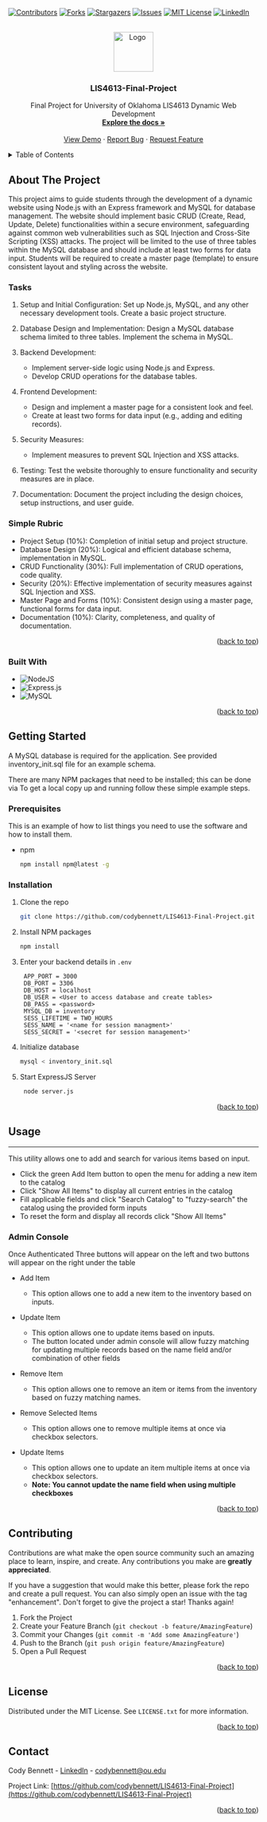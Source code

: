 <!-- markdownlint-disable no-inline-html -->
<!-- markdownlint-disable first-line-heading  -->
[![Contributors][contributors-shield]][contributors-url]
[![Forks][forks-shield]][forks-url]
[![Stargazers][stars-shield]][stars-url]
[![Issues][issues-shield]][issues-url]
[![MIT License][license-shield]][license-url]
[![LinkedIn][linkedin-shield]][linkedin-url]

<!-- PROJECT LOGO -->
<br />
<div align="center">
  <a href="https://github.com/codybennett/LIS4613-Final-Project">
    <img src="Testing Screenshot.png" alt="Logo" width="80" height="80">
  </a>

<h3 align="center">LIS4613-Final-Project</h3>

  <p align="center">
    Final Project for University of Oklahoma LIS4613 Dynamic Web Development
    <br />
    <a href="https://github.com/codybennett/LIS4613-Final-Project"><strong>Explore the docs »</strong></a>
    <br />
    <br />
    <a href="https://github.com/codybennett/LIS4613-Final-Project">View Demo</a>
    ·
    <a href="https://github.com/codybennett/LIS4613-Final-Project/issues/new?labels=bug&template=bug-report---.md">Report Bug</a>
    ·
    <a href="https://github.com/codybennett/LIS4613-Final-Project/issues/new?labels=enhancement&template=feature-request---.md">Request Feature</a>
  </p>
</div>

<!-- TABLE OF CONTENTS -->
<details>
  <summary>Table of Contents</summary>
  <ol>
    <li>
      <a href="#about-the-project">About The Project</a>
      <ul>
        <li><a href="#built-with">Built With</a></li>
      </ul>
    </li>
    <li>
      <a href="#getting-started">Getting Started</a>
      <ul>
        <li><a href="#prerequisites">Prerequisites</a></li>
        <li><a href="#installation">Installation</a></li>
      </ul>
    </li>
    <li><a href="#usage">Usage</a></li>
    <li><a href="#roadmap">Roadmap</a></li>
    <li><a href="#contributing">Contributing</a></li>
    <li><a href="#license">License</a></li>
    <li><a href="#contact">Contact</a></li>
    <li><a href="#acknowledgments">Acknowledgments</a></li>
  </ol>
</details>

<!-- ABOUT THE PROJECT -->
## About The Project

This project aims to guide students through the development of a dynamic website using Node.js with an Express framework and MySQL for database management. The website should implement basic CRUD (Create, Read, Update, Delete) functionalities within a secure environment, safeguarding against common web vulnerabilities such as SQL Injection and Cross-Site Scripting (XSS) attacks. The project will be limited to the use of three tables within the MySQL database and should include at least two forms for data input. Students will be required to create a master page (template) to ensure consistent layout and styling across the website.

### Tasks

1. Setup and Initial Configuration: Set up Node.js, MySQL, and any other necessary development tools. Create a basic project structure.

2. Database Design and Implementation: Design a MySQL database schema limited to three tables. Implement the schema in MySQL.

3. Backend Development:

    * Implement server-side logic using Node.js and Express.
    * Develop CRUD operations for the database tables.

4. Frontend Development:

    * Design and implement a master page for a consistent look and feel.
    * Create at least two forms for data input (e.g., adding and editing records).

5. Security Measures:

    * Implement measures to prevent SQL Injection and XSS attacks.

6. Testing: Test the website thoroughly to ensure functionality and security measures are in place.

7. Documentation: Document the project including the design choices, setup instructions, and user guide.

### Simple Rubric

* Project Setup (10%): Completion of initial setup and project structure.
* Database Design (20%): Logical and efficient database schema, implementation in MySQL.
* CRUD Functionality (30%): Full implementation of CRUD operations, code quality.
* Security (20%): Effective implementation of security measures against SQL Injection and XSS.
* Master Page and Forms (10%): Consistent design using a master page, functional forms for data input.
* Documentation (10%): Clarity, completeness, and quality of documentation.

<p align="right">(<a href="#readme-top">back to top</a>)</p>

### Built With

* ![NodeJS](https://img.shields.io/badge/node.js-6DA55F?style=for-the-badge&logo=node.js&logoColor=white)
* ![Express.js](https://img.shields.io/badge/express.js-%23404d59.svg?style=for-the-badge&logo=express&logoColor=%2361DAFB)
* ![MySQL](https://img.shields.io/badge/mysql-4479A1.svg?style=for-the-badge&logo=mysql&logoColor=white)

<p align="right">(<a href="#readme-top">back to top</a>)</p>

<!-- GETTING STARTED -->
## Getting Started

A MySQL database is required for the application. See provided inventory_init.sql file for an example schema.

There are many NPM packages that need to be installed; this can be done via To get a local copy up and running follow these simple example steps.

### Prerequisites

This is an example of how to list things you need to use the software and how to install them.

* npm

  ```sh
  npm install npm@latest -g
  ```

### Installation

1. Clone the repo

   ```sh
   git clone https://github.com/codybennett/LIS4613-Final-Project.git
   ```

2. Install NPM packages

   ```sh
   npm install
   ```

3. Enter your backend details in `.env`

   ```properties
    APP_PORT = 3000
    DB_PORT = 3306
    DB_HOST = localhost
    DB_USER = <User to access database and create tables>
    DB_PASS = <password>
    MYSQL_DB = inventory
    SESS_LIFETIME = TWO_HOURS
    SESS_NAME = '<name for session managment>'
    SESS_SECRET = '<secret for session management>'
   ```

4. Initialize database

   ```sh
   mysql < inventory_init.sql
   ```

5. Start ExpressJS Server

   ```sh
    node server.js
   ```

<p align="right">(<a href="#readme-top">back to top</a>)</p>

<!-- USAGE EXAMPLES -->
## Usage

------------

This utility allows one to add and search for various items based on input.

* Click the green Add Item button to open the menu for adding a new item to the catalog
* Click "Show All Items" to display all current entries in the catalog
* Fill applicable fields and click "Search Catalog" to "fuzzy-search" the catalog using the provided form inputs
* To reset the form and display all records click "Show All Items"

### Admin Console

Once Authenticated Three buttons will appear on the left and two buttons will appear on the right under the table

* Add Item

  * This option allows one to add a new item to the inventory based on inputs.

* Update Item

  * This option allows one to update items based on inputs.
  * The button located under admin console will allow fuzzy matching for updating multiple records based on the name field and/or combination of other fields

* Remove Item

  * This option allows one to remove an item or items from the inventory based on fuzzy matching names.

* Remove Selected Items

  * This option allows one to remove multiple items at once via checkbox selectors.

* Update Items

  * This option allows one to update an item multiple items at once via checkbox selectors.
  * **Note: You cannot update the name field when using multiple checkboxes**

<p align="right">(<a href="#readme-top">back to top</a>)</p>

<!-- CONTRIBUTING -->
## Contributing

Contributions are what make the open source community such an amazing place to learn, inspire, and create. Any contributions you make are **greatly appreciated**.

If you have a suggestion that would make this better, please fork the repo and create a pull request. You can also simply open an issue with the tag "enhancement".
Don't forget to give the project a star! Thanks again!

1. Fork the Project
2. Create your Feature Branch (`git checkout -b feature/AmazingFeature`)
3. Commit your Changes (`git commit -m 'Add some AmazingFeature'`)
4. Push to the Branch (`git push origin feature/AmazingFeature`)
5. Open a Pull Request

<p align="right">(<a href="#readme-top">back to top</a>)</p>

<!-- LICENSE -->
## License

Distributed under the MIT License. See `LICENSE.txt` for more information.

<p align="right">(<a href="#readme-top">back to top</a>)</p>

<!-- CONTACT -->
## Contact

Cody Bennett - [LinkedIn](https://linkedin.com/in/cody-bennett-2087467b) - <codybennett@ou.edu>

Project Link: [https://github.com/codybennett/LIS4613-Final-Project](https://github.com/codybennett/LIS4613-Final-Project)

<p align="right">(<a href="#readme-top">back to top</a>)</p>

<!-- MARKDOWN LINKS & IMAGES -->
<!-- https://www.markdownguide.org/basic-syntax/#reference-style-links -->
[contributors-shield]: https://img.shields.io/github/contributors/codybennett/LIS4613-Final-Project.svg?style=for-the-badge
[contributors-url]: https://github.com/codybennett/LIS4613-Final-Project/graphs/contributors
[forks-shield]: https://img.shields.io/github/forks/codybennett/LIS4613-Final-Project.svg?style=for-the-badge
[forks-url]: https://github.com/codybennett/LIS4613-Final-Project/network/members
[stars-shield]: https://img.shields.io/github/stars/codybennett/LIS4613-Final-Project.svg?style=for-the-badge
[stars-url]: https://github.com/codybennett/LIS4613-Final-Project/stargazers
[issues-shield]: https://img.shields.io/github/issues/codybennett/LIS4613-Final-Project.svg?style=for-the-badge
[issues-url]: https://github.com/codybennett/LIS4613-Final-Project/issues
[license-shield]: https://img.shields.io/github/license/codybennett/LIS4613-Final-Project.svg?style=for-the-badge
[license-url]: https://github.com/codybennett/LIS4613-Final-Project/blob/master/LICENSE.txt
[linkedin-shield]: https://img.shields.io/badge/-LinkedIn-black.svg?style=for-the-badge&logo=linkedin&colorB=555
[linkedin-url]: https://linkedin.com/in/cody-bennett-2087467b

